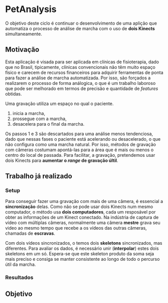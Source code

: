 # PetAnalysis

O objetivo deste ciclo é continuar o desenvolvimento de uma aplição que automatiza o processo de análise de marcha com o uso de **dois Kinects** simultaneamente.

## Motivação

Esta aplicação é visada para ser aplicada em clínicas de fisioterapia, dado que no Brasil, tipicamente, clínicas convencionais não têm muito espaço físico e carecem de recursos financeiros para adquirir ferramentas de ponta para fazer a análise de marcha automatizada. Por isso, são forçados a realizarem o processo de forma análogica, o que é um trabalho laboroso que pode ser melhorado em termos de precisão e quantidade de *features* obtidas.

Uma gravação utiliza um espaço no qual o paciente.

1. inicia a marcha,
2. prossegue com a marcha,
3. desacelera para o final da marcha.

Os passos 1 e 3 são descartados para uma análise menos tendenciosa, dado que nessas fases o paciente está acelerando ou desacelerado, o que não configura como uma marcha natural. Por isso, métodos de gravação com câmeras costumam apontá-las para a área que é mais ou menos o centro do local de passada. Para facilitar, a gravação, pretendemos usar dois Kinects para **aumentar o _range_ de gravação últil**.

## Trabalho já realizado

### Setup

Para conseguir fazer uma gravação com mais de uma câmera, é essencial a **sincronização** delas. Como não se pode usar dois Kinects num mesmo computador, o método usa **dois computadores**, cada um resposável por obter as informações de um Kinect conectado. Na indústria de captura de vídeo com múltiplas câmeras, normalmente uma câmera **mestre** grava seu video ao mesmo tempo que recebe a os vídeos das outras câmeras, chamadas de **escravas**.

Com dois vídeos sincronizados, o temos dois **skeletons** sincronizados, mas diferentes. Para avaliar os dados, é necessário unir (**interpolar**) estes dois skeletons em um só. Espera-se que este skeleton produto da soma seja mais preciso e consiga se manter consistente ao longo de todo o percurso útil da marcha.

### Resultados

## Objetivo